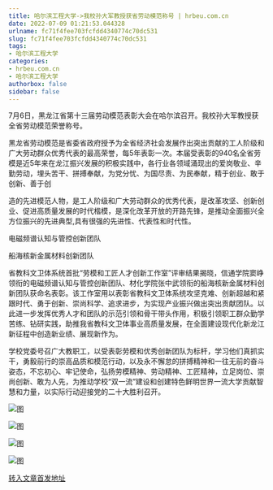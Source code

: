 ```yaml
---
title: 哈尔滨工程大学->我校孙大军教授获省劳动模范称号 | hrbeu.com.cn
date: 2022-07-09 01:21:53.044328
urlname: fc71f4fee703fcfdd4340774c70dc531
slug: fc71f4fee703fcfdd4340774c70dc531
tags: 
- 哈尔滨工程大学
categories:
- hrbeu.com.cn
- 哈尔滨工程大学
authorbox: false
sidebar: false
---
```

7月6日，黑龙江省第十三届劳动模范表彰大会在哈尔滨召开。我校孙大军教授获全省劳动模范荣誉称号。

黑龙省劳动模范是省委省政府授予为全省经济社会发展作出突出贡献的工人阶级和广大劳动群众优秀代表的最高荣誉，每5年表彰一次。本届受表彰的940名全省劳模是近5年来在龙江振兴发展的积极实践中，各行业各领域涌现出的爱岗敬业、辛勤劳动，埋头苦干、拼搏奉献，为党分忧、为国尽责、为民奉献，精于创业、敢于创新、善于创
<!--more-->
造的先进模范人物，是工人阶级和广大劳动群众的优秀代表，是改革攻坚、创新创业、促进高质量发展的时代楷模，是深化改革开放的开路先锋，是推动全面振兴全方位振兴的先进典型,具有很强的先进性、代表性和时代性。

电磁频谱认知与管控创新团队

船海核新金属材料创新团队

省教科文卫体系统首批“劳模和工匠人才创新工作室”评审结果揭晓，信通学院窦峥领衔的电磁频谱认知与管控创新团队、材化学院张中武领衔的船海核新金属材料创新团队获命名表彰。该工作室用以表彰省教科文卫体系统攻坚克难、创新超越和紧跟时代、勇于创新、崇尚科学、追求进步，为实现产业振兴做出突出贡献团队。以此进一步发挥优秀人才和团队的示范引领和骨干带头作用，积极引领职工群众勤学苦练、钻研实践，助推我省教科文卫体事业高质量发展，在全面建设现代化新龙江新征程中创造新业绩、展现新作为。

学校党委号召广大教职工，以受表彰劳模和优秀创新团队为标杆，学习他们真抓实干，勇毅前行的崇高品质和模范行动，以及永不懈怠的拼搏精神和一往无前的奋斗姿态，不忘初心、牢记使命，弘扬劳模精神、劳动精神、工匠精神，立足岗位、崇尚创新、敢为人先，为推动学校“双一流”建设和创建特色鲜明世界一流大学贡献智慧和力量，以实际行动迎接党的二十大胜利召开。

![图](http://gongxue.cn/__local/C/BB/37/747A980AC822BE6D32DC227714B_561AF9F3_2F6C7.jpg)

![图](http://gongxue.cn/__local/7/6E/DF/98F97B143607831BB00890D5251_AFDB5DC6_157F7.jpg)

![图](http://gongxue.cn/__local/A/2D/86/C353C250E7B5B372FC3A804C987_93E67D10_1E743.jpg)

![图](http://gongxue.cn/__local/7/F6/31/74B18395DE9CE1F06680C91DD4B_29ED5D6C_C4CC.jpg)

[转入文章首发地址](http://gongxue.cn/info/1141/72321.htm)